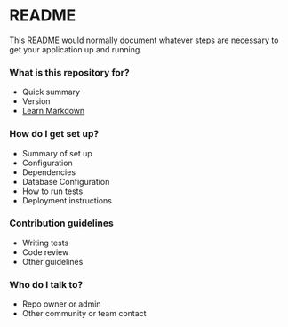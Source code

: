 # README

This README would normally document whatever steps are necessary to get your application up and running.

### What is this repository for?

-   Quick summary
-   Version
-   [Learn Markdown](https://bitbucket.org/tutorials/markdowndemo)

### How do I get set up?

-   Summary of set up
-   Configuration
-   Dependencies
-   Database Configuration
-   How to run tests
-   Deployment instructions

### Contribution guidelines

-   Writing tests
-   Code review
-   Other guidelines

### Who do I talk to?

-   Repo owner or admin
-   Other community or team contact
